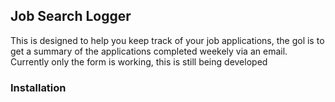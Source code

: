 ## Job Search Logger

This is designed to help you keep track of your job applications, the gol is to get a summary of the applications completed weekely via an email. Currently only the form is working, this is still being developed

### Installation
